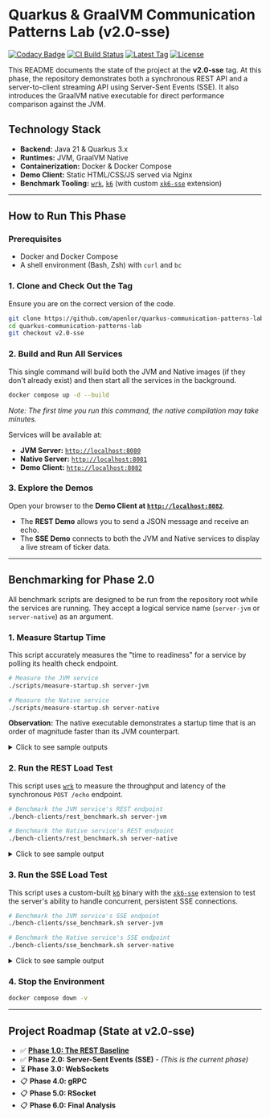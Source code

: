 # Quarkus & GraalVM Communication Patterns Lab (v2.0-sse)

[![Codacy Badge](https://app.codacy.com/project/badge/Grade/33df58ded13c4bf39ef8bc99670b7570)](https://app.codacy.com/gh/apenlor/quarkus-communication-patterns-lab/dashboard?utm_source=gh&utm_medium=referral&utm_content=&utm_campaign=Badge_grade)
[![CI Build Status](https://github.com/apenlor/quarkus-communication-patterns-lab/actions/workflows/ci.yml/badge.svg)](https://github.com/apenlor/quarkus-communication-patterns-lab/actions/workflows/ci.yml)
[![Latest Tag](https://img.shields.io/github/v/tag/apenlor/quarkus-communication-patterns-lab)](https://github.com/apenlor/quarkus-communication-patterns-lab/tags)
[![License](https://img.shields.io/badge/License-MIT-blue.svg)](https://opensource.org/licenses/MIT)

This README documents the state of the project at the **v2.0-sse** tag. At this phase, the repository demonstrates both
a synchronous REST API and a server-to-client streaming API using Server-Sent Events (SSE). It also introduces the
GraalVM native executable for direct performance comparison against the JVM.

## Technology Stack

- **Backend:** Java 21 & Quarkus 3.x
- **Runtimes:** JVM, GraalVM Native
- **Containerization:** Docker & Docker Compose
- **Demo Client:** Static HTML/CSS/JS served via Nginx
- **Benchmark Tooling:** [`wrk`](https://github.com/wg/wrk), [`k6`](https://github.com/grafana/k6) (with custom [
  `xk6-sse`](https://github.com/phymbert/xk6-sse) extension)

---

## How to Run This Phase

### Prerequisites

- Docker and Docker Compose
- A shell environment (Bash, Zsh) with `curl` and `bc`

### 1. Clone and Check Out the Tag

Ensure you are on the correct version of the code.

```bash
git clone https://github.com/apenlor/quarkus-communication-patterns-lab.git
cd quarkus-communication-patterns-lab
git checkout v2.0-sse
```

### 2. Build and Run All Services

This single command will build both the JVM and Native images (if they don't already exist) and then start all the
services in the background.

```bash
docker compose up -d --build
```

*Note: The first time you run this command, the native compilation may take minutes.*

Services will be available at:

- **JVM Server:** [`http://localhost:8080`](http://localhost:8080)
- **Native Server:** [`http://localhost:8081`](http://localhost:8081)
- **Demo Client:** [`http://localhost:8082`](http://localhost:8082)

### 3. Explore the Demos

Open your browser to the **Demo Client at [`http://localhost:8082`](http://localhost:8082)**.

- The **REST Demo** allows you to send a JSON message and receive an echo.
- The **SSE Demo** connects to both the JVM and Native services to display a live stream of ticker data.

---

## Benchmarking for Phase 2.0

All benchmark scripts are designed to be run from the repository root while the services are running. They accept a
logical service name (`server-jvm` or `server-native`) as an argument.

### 1. Measure Startup Time

This script accurately measures the "time to readiness" for a service by polling its health check endpoint.

```bash
# Measure the JVM service
./scripts/measure-startup.sh server-jvm

# Measure the Native service
./scripts/measure-startup.sh server-native
```

**Observation:** The native executable demonstrates a startup time that is an order of magnitude faster than its JVM
counterpart.

<details>
<summary>Click to see sample outputs</summary>

**Sample Output (JVM):**
```bash
--- Measuring startup time for service: server-jvm (5 runs) ---
[+] Running 2/2ment 1/5... 
 ✔ Network quarkus-communication-patterns-lab_lab-network  Created                                                                                                 0.0s 
 ✔ Container quarkus-lab-jvm                               Started                                                                                                 0.1s 
Result: 351.000 ms
[+] Running 2/2ment 2/5... 
 ✔ Network quarkus-communication-patterns-lab_lab-network  Created                                                                                                 0.0s 
 ✔ Container quarkus-lab-jvm                               Started                                                                                                 0.1s 
Result: 333.000 ms
[+] Running 2/2ment 3/5... 
 ✔ Network quarkus-communication-patterns-lab_lab-network  Created                                                                                                 0.0s 
 ✔ Container quarkus-lab-jvm                               Started                                                                                                 0.1s 
Result: 344.000 ms
[+] Running 2/2ment 4/5... 
 ✔ Network quarkus-communication-patterns-lab_lab-network  Created                                                                                                 0.0s 
 ✔ Container quarkus-lab-jvm                               Started                                                                                                 0.1s 
Result: 346.000 ms
[+] Running 2/2ment 5/5... 
 ✔ Network quarkus-communication-patterns-lab_lab-network  Created                                                                                                 0.0s 
 ✔ Container quarkus-lab-jvm                               Started                                                                                                 0.1s 
Result: 328.000 ms
-----------------------------------------------------
Average startup time for 'server-jvm' (over 5 runs): 340.400 ms
-----------------------------------------------------
Measurement complete.
```

**Sample Output (Native):**
```bash
--- Measuring startup time for service: server-native (5 runs) ---
[+] Running 2/2ment 1/5... 
 ✔ Network quarkus-communication-patterns-lab_lab-network  Created                                                                                                 0.0s 
 ✔ Container quarkus-lab-native                            Started                                                                                                 0.1s 
Result: 8.000 ms
[+] Running 2/2ment 2/5... 
 ✔ Network quarkus-communication-patterns-lab_lab-network  Created                                                                                                 0.0s 
 ✔ Container quarkus-lab-native                            Started                                                                                                 0.1s 
Result: 8.000 ms
[+] Running 2/2ment 3/5... 
 ✔ Network quarkus-communication-patterns-lab_lab-network  Created                                                                                                 0.0s 
 ✔ Container quarkus-lab-native                            Started                                                                                                 0.1s 
Result: 8.000 ms
[+] Running 2/2ment 4/5... 
 ✔ Network quarkus-communication-patterns-lab_lab-network  Created                                                                                                 0.0s 
 ✔ Container quarkus-lab-native                            Started                                                                                                 0.1s 
Result: 8.000 ms
[+] Running 2/2ment 5/5... 
 ✔ Network quarkus-communication-patterns-lab_lab-network  Created                                                                                                 0.0s 
 ✔ Container quarkus-lab-native                            Started                                                                                                 0.1s 
Result: 7.000 ms
-----------------------------------------------------
Average startup time for 'server-native' (over 5 runs): 7.800 ms
-----------------------------------------------------
Measurement complete.
```
</details>

### 2. Run the REST Load Test

This script uses [`wrk`](https://github.com/wg/wrk) to measure the throughput and latency of the synchronous
`POST /echo` endpoint.

```bash
# Benchmark the JVM service's REST endpoint
./bench-clients/rest_benchmark.sh server-jvm

# Benchmark the Native service's REST endpoint
./bench-clients/rest_benchmark.sh server-native
```
<details>
<summary>Click to see sample output</summary>

```bash
--- Starting REST API Benchmark against server-jvm on network quarkus-communication-patterns-lab_lab-network ---
Running 30s test @ http://server-jvm:8080/echo
  4 threads and 50 connections
  Thread Stats   Avg      Stdev     Max   +/- Stdev
    Latency     1.50ms    4.86ms 144.99ms   98.61%
    Req/Sec    10.79k     3.06k   17.22k    75.65%
  1287387 requests in 30.10s, 211.17MB read
Requests/sec:  42775.71
Transfer/sec:      7.02MB
--- REST API Benchmark Complete ---
```
</details>

### 3. Run the SSE Load Test

This script uses a custom-built [`k6`](https://github.com/grafana/k6) binary with the [
`xk6-sse`](https://github.com/phymbert/xk6-sse) extension to test the server's ability to handle
concurrent, persistent SSE connections.

```bash
# Benchmark the JVM service's SSE endpoint
./bench-clients/sse_benchmark.sh server-jvm

# Benchmark the Native service's SSE endpoint
./bench-clients/sse_benchmark.sh server-native
```

<details>
<summary>Click to see sample output</summary>

```bash
  █ THRESHOLDS 

    failed_connections
    ✓ 'count==0' count=0

    time_to_first_message
    ✓ 'p(95)<1500' p(95)=2.54ms


  █ TOTAL RESULTS 

    CUSTOM
    failed_connections......: 0      0/s
    messages_received.......: 4280   42.799481/s
    sse_event...............: 4280   42.799481/s
    time_to_first_message...: avg=1.02ms min=0s med=1ms max=7ms p(90)=2ms p(95)=2.54ms

    EXECUTION
    vus.....................: 1      min=1       max=50
    vus_max.................: 50     min=50      max=50

    NETWORK
    data_received...........: 373 kB 3.7 kB/s
    data_sent...............: 6.7 kB 67 B/s




running (1m40.0s), 00/50 VUs, 0 complete and 50 interrupted iterations
default ✓ [ 100% ] 01/50 VUs  1m10s
--- SSE Benchmark Complete ---
```
*Note: A warning about "interrupted iterations" may appear in the k6 output. This is an expected artifact of testing a long-running streaming protocol and does not indicate a failure.*
</details>

### 4. Stop the Environment

```bash
docker compose down -v
```

---

## Project Roadmap (State at v2.0-sse)

- ✅ **[Phase 1.0: The REST Baseline](https://github.com/apenlor/quarkus-communication-patterns-lab/tree/v1.0-rest)**
- ✅ **Phase 2.0: Server-Sent Events (SSE)** - *(This is the current phase)*
- ⏳ **Phase 3.0: WebSockets**
- 📋 **Phase 4.0: gRPC**
- 📋 **Phase 5.0: RSocket**
- 📋 **Phase 6.0: Final Analysis**